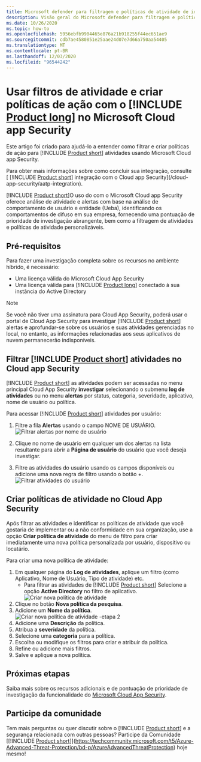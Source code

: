 ```yaml
---
title: Microsoft defender para filtragem e políticas de atividade de identidade no Microsoft Cloud App Security
description: Visão geral do Microsoft defender para filtragem e políticas de atividade de identidade com Microsoft Cloud App Security.
ms.date: 10/26/2020
ms.topic: how-to
ms.openlocfilehash: 5956ebfb9904465e876a21b918255f44ec651ae9
ms.sourcegitcommit: cdb7ae4580851e25aae24d07e7d66a750aa54405
ms.translationtype: MT
ms.contentlocale: pt-BR
ms.lasthandoff: 12/03/2020
ms.locfileid: "96544242"
---
```

# <a name="use-activity-filters-and-create-action-policies-with-product-long-in-microsoft-cloud-app-security"></a>Usar filtros de atividade e criar políticas de ação com o [!INCLUDE [Product long](includes/product-long.md)] no Microsoft Cloud app Security

Este artigo foi criado para ajudá-lo a entender como filtrar e criar políticas de ação para [!INCLUDE [Product short](includes/product-short.md)] atividades usando Microsoft Cloud app Security.

Para obter mais informações sobre como concluir sua integração, consulte [ [!INCLUDE [Product short](includes/product-short.md)] integração com o Cloud app Security](/cloud-app-security/aatp-integration).

[!INCLUDE [Product short](includes/product-short.md)]O uso do com o Microsoft Cloud app Security oferece análise de atividade e alertas com base na análise de comportamento de usuário e entidade (Ueba), identificando os comportamentos de difuso em sua empresa, fornecendo uma pontuação de prioridade de investigação abrangente, bem como a filtragem de atividades e políticas de atividade personalizáveis.

## <a name="prerequisites"></a>Pré-requisitos

Para fazer uma investigação completa sobre os recursos no ambiente híbrido, é necessário:

- Uma licença válida do Microsoft Cloud App Security
- Uma licença válida para [!INCLUDE [Product long](includes/product-long.md)] conectado à sua instância do Active Directory

>[!NOTE]
>Se você não tiver uma assinatura para Cloud App Security, poderá usar o portal de Cloud App Security para investigar [!INCLUDE [Product short](includes/product-short.md)] alertas e aprofundar-se sobre os usuários e suas atividades gerenciadas no local, no entanto, as informações relacionadas aos seus aplicativos de nuvem permanecerão indisponíveis.

## <a name="filter-product-short-activities-in-cloud-app-security"></a>Filtrar [!INCLUDE [Product short](includes/product-short.md)] atividades no Cloud app Security

[!INCLUDE [Product short](includes/product-short.md)] as atividades podem ser acessadas no menu principal Cloud App Security **investigar** selecionando o submenu **log de atividades** ou no menu **alertas** por status, categoria, severidade, aplicativo, nome de usuário ou política.

Para acessar [!INCLUDE [Product short](includes/product-short.md)] atividades por usuário:

1. Filtre a fila **Alertas** usando o campo NOME DE USUÁRIO.
    ![Filtrar alertas por nome de usuário](media/mcas-alerts-queue.png)
1. Clique no nome de usuário em qualquer um dos alertas na lista resultante para abrir a **Página de usuário** do usuário que você deseja investigar.

1. Filtre as atividades do usuário usando os campos disponíveis ou adicione uma nova regra de filtro usando o botão +.
    ![Filtrar atividades do usuário](media/mcas-activity-filter.png)

## <a name="create-activity-policies-in-cloud-app-security"></a>Criar políticas de atividade no Cloud App Security

Após filtrar as atividades e identificar as políticas de atividade que você gostaria de implementar ou a não conformidade em sua organização, use a opção **Criar política de atividade** do menu de filtro para criar imediatamente uma nova política personalizada por usuário, dispositivo ou locatário.

Para criar uma nova política de atividade:

1. Em qualquer página do **Log de atividades**, aplique um filtro (como Aplicativo, Nome de Usuário, Tipo de atividade) etc.
    - Para filtrar as atividades de [!INCLUDE [Product short](includes/product-short.md)] Selecione a opção **Active Directory** no filtro de aplicativo.
    ![Criar nova política de atividade](media/mcas-create-new-policy.png)
1. Clique no botão **Nova política da pesquisa**.
1. Adicione um **Nome da política**.
    ![Criar nova política de atividade -etapa 2](media/mcas-create-policy.png)
1. Adicione uma **Descrição** da política.
1. Atribua a **severidade** da política.
1. Selecione uma **categoria** para a política.
1. Escolha ou modifique os filtros para criar e atribuir da política.
1. Refine ou adicione mais filtros.
1. Salve e aplique a nova política.

## <a name="next-steps"></a>Próximas etapas

Saiba mais sobre os recursos adicionais e de pontuação de prioridade de investigação da funcionalidade do [Microsoft Cloud App Security](/cloud-app-security/).

## <a name="join-the-community"></a>Participe da comunidade

Tem mais perguntas ou quer discutir sobre o [!INCLUDE [Product short](includes/product-short.md)] e a segurança relacionada com outras pessoas? Participe da Comunidade [[!INCLUDE [Product short](includes/product-short.md)]](https://techcommunity.microsoft.com/t5/Azure-Advanced-Threat-Protection/bd-p/AzureAdvancedThreatProtection) hoje mesmo!